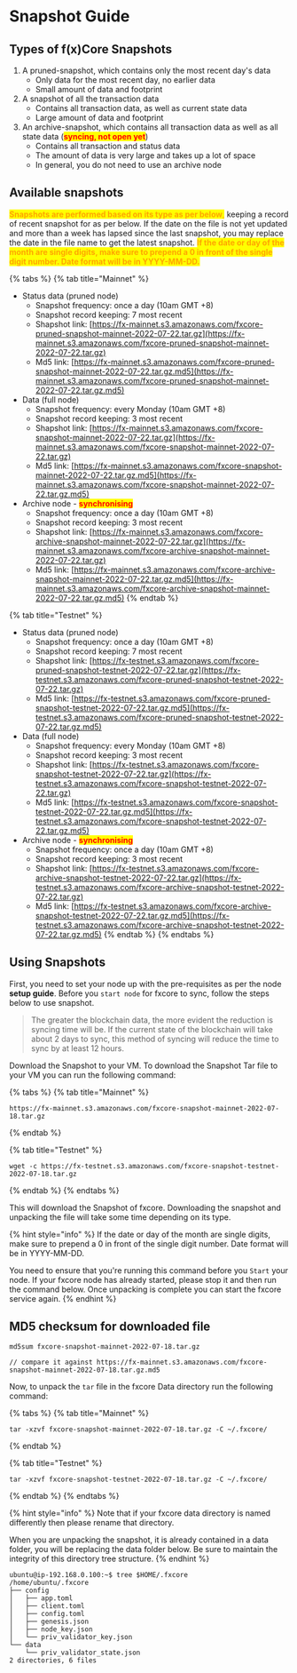 # Snapshot Guide

## Types of f(x)Core Snapshots

1. A pruned-snapshot, which contains only the most recent day's data
   * Only data for the most recent day, no earlier data
   * Small amount of data and footprint
2. A snapshot of all the transaction data
   * Contains all transaction data, as well as current state data
   * Large amount of data and footprint
3. An archive-snapshot, which contains all transaction data as well as all state data (<mark style="color:red;">**syncing, not open yet**</mark>)
   * Contains all transaction and status data
   * The amount of data is very large and takes up a lot of space
   * In general, you do not need to use an archive node

## Available snapshots

<mark style="color:orange;">**Snapshots are performed based on its type as per below**</mark><mark style="color:orange;">,</mark> keeping a record of recent snapshot for as per below. If the date on the file is not yet updated and more than a week has lapsed since the last snapshot, you may replace the date in the file name to get the latest snapshot. <mark style="color:orange;">**If the date or day of the month are single digits, make sure to prepend a 0 in front of the single digit number. Date format will be in YYYY-MM-DD.**</mark>

{% tabs %}
{% tab title="Mainnet" %}
* Status data (pruned node)
  * Snapshot frequency: once a day (10am GMT +8)
  * Snapshot record keeping: 7 most recent
  * Shapshot link: [https://fx-mainnet.s3.amazonaws.com/fxcore-pruned-snapshot-mainnet-2022-07-22.tar.gz](https://fx-mainnet.s3.amazonaws.com/fxcore-pruned-snapshot-mainnet-2022-07-22.tar.gz)
  * Md5 link: [https://fx-mainnet.s3.amazonaws.com/fxcore-pruned-snapshot-mainnet-2022-07-22.tar.gz.md5](https://fx-mainnet.s3.amazonaws.com/fxcore-pruned-snapshot-mainnet-2022-07-22.tar.gz.md5)
* Data (full node)
  * Snapshot frequency: every Monday (10am GMT +8)
  * Snapshot record keeping: 3 most recent
  * Shapshot link: [https://fx-mainnet.s3.amazonaws.com/fxcore-snapshot-mainnet-2022-07-22.tar.gz](https://fx-mainnet.s3.amazonaws.com/fxcore-snapshot-mainnet-2022-07-22.tar.gz)
  * Md5 link: [https://fx-mainnet.s3.amazonaws.com/fxcore-snapshot-mainnet-2022-07-22.tar.gz.md5](https://fx-mainnet.s3.amazonaws.com/fxcore-snapshot-mainnet-2022-07-22.tar.gz.md5)
* Archive node - <mark style="color:red;">**synchronising**</mark>
  * Snapshot frequency: once a day (10am GMT +8)
  * Snapshot record keeping: 3 most recent
  * Shapshot link: [https://fx-mainnet.s3.amazonaws.com/fxcore-archive-snapshot-mainnet-2022-07-22.tar.gz](https://fx-mainnet.s3.amazonaws.com/fxcore-archive-snapshot-mainnet-2022-07-22.tar.gz)
  * Md5 link: [https://fx-mainnet.s3.amazonaws.com/fxcore-archive-snapshot-mainnet-2022-07-22.tar.gz.md5](https://fx-mainnet.s3.amazonaws.com/fxcore-archive-snapshot-mainnet-2022-07-22.tar.gz.md5)
{% endtab %}

{% tab title="Testnet" %}
* Status data (pruned node)
  * Snapshot frequency: once a day (10am GMT +8)
  * Snapshot record keeping: 7 most recent
  * Shapshot link: [https://fx-testnet.s3.amazonaws.com/fxcore-pruned-snapshot-testnet-2022-07-22.tar.gz](https://fx-testnet.s3.amazonaws.com/fxcore-pruned-snapshot-testnet-2022-07-22.tar.gz)
  * Md5 link: [https://fx-testnet.s3.amazonaws.com/fxcore-pruned-snapshot-testnet-2022-07-22.tar.gz.md5](https://fx-testnet.s3.amazonaws.com/fxcore-pruned-snapshot-testnet-2022-07-22.tar.gz.md5)
* Data (full node)
  * Snapshot frequency: every Monday (10am GMT +8)
  * Snapshot record keeping: 3 most recent
  * Shapshot link: [https://fx-testnet.s3.amazonaws.com/fxcore-snapshot-testnet-2022-07-22.tar.gz](https://fx-testnet.s3.amazonaws.com/fxcore-snapshot-testnet-2022-07-22.tar.gz)
  * Md5 link: [https://fx-testnet.s3.amazonaws.com/fxcore-snapshot-testnet-2022-07-22.tar.gz.md5](https://fx-testnet.s3.amazonaws.com/fxcore-snapshot-testnet-2022-07-22.tar.gz.md5)
* Archive node - <mark style="color:red;">**synchronising**</mark>
  * Snapshot frequency: once a day (10am GMT +8)
  * Snapshot record keeping: 3 most recent
  * Shapshot link: [https://fx-testnet.s3.amazonaws.com/fxcore-archive-snapshot-testnet-2022-07-22.tar.gz](https://fx-testnet.s3.amazonaws.com/fxcore-archive-snapshot-testnet-2022-07-22.tar.gz)
  * Md5 link: [https://fx-testnet.s3.amazonaws.com/fxcore-archive-snapshot-testnet-2022-07-22.tar.gz.md5](https://fx-testnet.s3.amazonaws.com/fxcore-archive-snapshot-testnet-2022-07-22.tar.gz.md5)
{% endtab %}
{% endtabs %}

## Using Snapshots

First, you need to set your node up with the pre-requisites as per the node **setup guide**. Before you `start node` for fxcore to sync, follow the steps below to use snapshot.

> The greater the blockchain data, the more evident the reduction is syncing time will be. If the current state of the blockchain will take about 2 days to sync, this method of syncing will reduce the time to sync by at least 12 hours.

Download the Snapshot to your VM. To download the Snapshot Tar file to your VM you can run the following command:

{% tabs %}
{% tab title="Mainnet" %}
```
https://fx-mainnet.s3.amazonaws.com/fxcore-snapshot-mainnet-2022-07-18.tar.gz
```
{% endtab %}

{% tab title="Testnet" %}
```
wget -c https://fx-testnet.s3.amazonaws.com/fxcore-snapshot-testnet-2022-07-18.tar.gz
```
{% endtab %}
{% endtabs %}

This will download the Snapshot of fxcore. Downloading the snapshot and unpacking the file will take some time depending on its type.

{% hint style="info" %}
If the date or day of the month are single digits, make sure to prepend a 0 in front of the single digit number. Date format will be in YYYY-MM-DD.

You need to ensure that you're running this command before you `Start` your node. If your fxcore node has already started, please stop it and then run the command below. Once unpacking is complete you can start the fxcore service again.
{% endhint %}

## MD5 checksum for downloaded file

```
md5sum fxcore-snapshot-mainnet-2022-07-18.tar.gz

// compare it against https://fx-mainnet.s3.amazonaws.com/fxcore-snapshot-mainnet-2022-07-18.tar.gz.md5
```

Now, to unpack the `tar` file in the fxcore Data directory run the following command:

{% tabs %}
{% tab title="Mainnet" %}
```
tar -xzvf fxcore-snapshot-mainnet-2022-07-18.tar.gz -C ~/.fxcore/
```
{% endtab %}

{% tab title="Testnet" %}
```
tar -xzvf fxcore-snapshot-testnet-2022-07-18.tar.gz -C ~/.fxcore/
```
{% endtab %}
{% endtabs %}

{% hint style="info" %}
Note that if your fxcore data directory is named differently then please rename that directory.

When you are unpacking the snapshot, it is already contained in a data folder, you will be replacing the data folder below. Be sure to maintain the integrity of this directory tree structure.
{% endhint %}

```
ubuntu@ip-192.168.0.100:~$ tree $HOME/.fxcore
/home/ubuntu/.fxcore
├── config
│   ├── app.toml
│   ├── client.toml
│   ├── config.toml
│   ├── genesis.json
│   ├── node_key.json
│   └── priv_validator_key.json
└── data
    └── priv_validator_state.json
2 directories, 6 files
```
